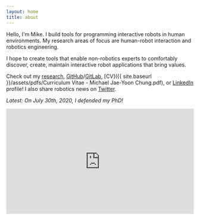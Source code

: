 ```yaml
---
layout: home
title: about
---
```


Hello, I'm Mike.
I build tools for programming interactive robots in human environments.
My research areas of focus are human-robot interaction and robotics engineering.

I hope to create tools that enable non-robotics experts to comfortably discover, create, maintain interactive robot applications that bring values.

Check out my [research](./research), [GitHub](https://github.com/mjyc)/[GitLab](https://gitlab.com/mjyc), [CV]({{ site.baseurl }}/assets/pdfs/Curriculum Vitae - Michael Jae-Yoon Chung.pdf), or [LinkedIn](https://www.linkedin.com/in/michaeljaeyoonchung/) profile! I also share robotics news on [Twitter](https://twitter.com/mjyc_/).

_Latest: On July 30th, 2020, I defended my PhD!_

<style>.embed-container { position: relative; padding-bottom: 56.25%; height: 0; overflow: hidden; max-width: 100%; } .embed-container iframe, .embed-container object, .embed-container embed { position: absolute; top: 0; left: 0; width: 100%; height: 100%; }</style><div class='embed-container'><iframe src="https://www.youtube.com/embed/pTml6yEIjcw" frameborder="0" allow="accelerometer; autoplay; encrypted-media; gyroscope; picture-in-picture" allowfullscreen></iframe></div>
